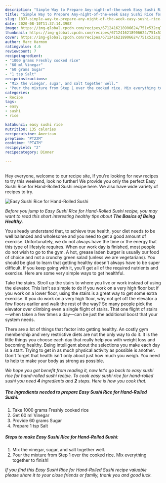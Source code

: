 ```yaml
---
description: "Simple Way to Prepare Any-night-of-the-week Easy Sushi Rice for Hand-Rolled Sushi"
title: "Simple Way to Prepare Any-night-of-the-week Easy Sushi Rice for Hand-Rolled Sushi"
slug: 1837-simple-way-to-prepare-any-night-of-the-week-easy-sushi-rice-for-hand-rolled-sushi
date: 2020-08-10T11:37:14.390Z
image: https://img-global.cpcdn.com/recipes/6712416218906624/751x532cq70/easy-sushi-rice-for-hand-rolled-sushi-recipe-main-photo.jpg
thumbnail: https://img-global.cpcdn.com/recipes/6712416218906624/751x532cq70/easy-sushi-rice-for-hand-rolled-sushi-recipe-main-photo.jpg
cover: https://img-global.cpcdn.com/recipes/6712416218906624/751x532cq70/easy-sushi-rice-for-hand-rolled-sushi-recipe-main-photo.jpg
author: Marc Harmon
ratingvalue: 4.6
reviewcount: 7
recipeingredient:
- "1000 grams Freshly cooked rice"
- "60 ml Vinegar"
- "60 grams Sugar"
- "1 tsp Salt"
recipeinstructions:
- "Mix the vinegar, sugar, and salt together well."
- "Pour the mixture from Step 1 over the cooked rice. Mix everything together to finish!"
categories:
- Recipe
tags:
- easy
- sushi
- rice

katakunci: easy sushi rice 
nutrition: 135 calories
recipecuisine: American
preptime: "PT22M"
cooktime: "PT47M"
recipeyield: "2"
recipecategory: Dinner

---
```

<br>
Hey everyone, welcome to our recipe site, If you're looking for new recipes to try this weekend, look no further! We provide you only the perfect Easy Sushi Rice for Hand-Rolled Sushi recipe here. We also have wide variety of recipes to try.
<br>


![Easy Sushi Rice for Hand-Rolled Sushi](https://img-global.cpcdn.com/recipes/6712416218906624/751x532cq70/easy-sushi-rice-for-hand-rolled-sushi-recipe-main-photo.jpg)

<i>Before you jump to Easy Sushi Rice for Hand-Rolled Sushi recipe, you may want to read this short interesting healthy tips about <strong>The Basics of Being Healthy</strong>.</i>

You already understand that, to achieve true health, your diet needs to be well balanced and wholesome and you need to get a good amount of exercise. Unfortunately, we do not always have the time or the energy that this type of lifestyle requires. When our work day is finished, most people do not wish to go to the gym. A hot, grease laden burger is usually our food of choice and not a crunchy green salad (unless we are vegetarians). You should be glad to learn that getting healthy doesn't always have to be super difficult. If you keep going with it, you'll get all of the required nutrients and exercise. Here are some very simple ways to get healthful.

Take the stairs. Stroll up the stairs to where you live or work instead of using the elevator. This isn't as simple to do if you work on a very high floor but if you work on a lower floor, using the stairs is a great way to get some extra exercise. If you do work on a very high floor, why not get off the elevator a few floors earlier and walk the rest of the way? So many people pick the elevator over climbing even a single flight of stairs. That one flight of stairs—when taken a few times a day—can be just the additional boost that your system needs. 

There are a lot of things that factor into getting healthy. An costly gym membership and very restrictive diets are not the only way to do it. It is the little things you choose each day that really help you with weight loss and becoming healthy. Being intelligent about the selections you make each day is a start. Trying to get in as much physical activity as possible is another. Don't forget that health isn't only about just how much you weigh. You need to help to make your body as strong as possible. 


<i>We hope you got benefit from reading it, now let's go back to easy sushi rice for hand-rolled sushi recipe. To cook easy sushi rice for hand-rolled sushi you need <strong>4</strong> ingredients and <strong>2</strong> steps. Here is how you cook that.
</i>

##### The ingredients needed to prepare Easy Sushi Rice for Hand-Rolled Sushi:

1. Take 1000 grams Freshly cooked rice
1. Get 60 ml Vinegar
1. Provide 60 grams Sugar
1. Prepare 1 tsp Salt


##### Steps to make Easy Sushi Rice for Hand-Rolled Sushi:

1. Mix the vinegar, sugar, and salt together well.
1. Pour the mixture from Step 1 over the cooked rice. Mix everything together to finish!


<i>If you find this Easy Sushi Rice for Hand-Rolled Sushi recipe valuable please share it to your close friends or family, thank you and good luck.</i>
